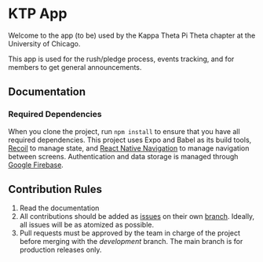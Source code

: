 # KTP App 

Welcome to the app (to be) used by the Kappa Theta Pi Theta chapter at the University of Chicago.

This app is used for the rush/pledge process, events tracking, and for members to get general announcements. 

## Documentation

### Required Dependencies

When you clone the project, run `npm install` to ensure that you have all required dependencies. This project uses Expo and Babel as its build tools, [Recoil]() to manage state, and [React Native Navigation]() to manage navigation between screens. Authentication and data storage is managed through [Google Firebase]().

## Contribution Rules

1. Read the documentation
2. All contributions should be added as [issues]() on their own [branch](). Ideally, all issues will be as atomized as possible. 
3. Pull requests must be approved by the team in charge of the project before merging with the *development* branch. The main branch is for production releases only. 
